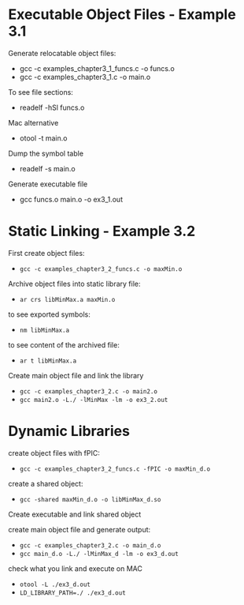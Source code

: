 # Executable Object Files - Example 3.1

Generate relocatable object files:

 - gcc -c examples_chapter3_1_funcs.c -o funcs.o
 - gcc -c examples_chapter3_1.c -o main.o

To see file sections:

- readelf -hSl funcs.o

Mac alternative

- otool -t main.o

Dump the symbol table

 - readelf -s main.o

 Generate executable file

 - gcc funcs.o main.o -o ex3_1.out

 # Static Linking - Example 3.2

 First create object files:

 - `gcc -c examples_chapter3_2_funcs.c -o maxMin.o`

Archive object files into static library file:

- `ar crs libMinMax.a maxMin.o`

to see exported symbols:

- `nm libMinMax.a `

to see content of the archived file:

- `ar t libMinMax.a`

Create main object file and link the library

- `gcc -c examples_chapter3_2.c -o main2.o`
- `gcc main2.o -L./ -lMinMax -lm -o ex3_2.out`

# Dynamic Libraries

create object files with fPIC:

- `gcc -c examples_chapter3_2_funcs.c -fPIC -o maxMin_d.o`

create a shared object:

- `gcc -shared maxMin_d.o -o libMinMax_d.so`

Create executable and link shared object

create main object file and generate output:

- `gcc -c examples_chapter3_2.c -o main_d.o`
- `gcc main_d.o -L./ -lMinMax_d -lm -o ex3_d.out`

check what you link and execute on MAC

- `otool -L ./ex3_d.out`
- `LD_LIBRARY_PATH=./ ./ex3_d.out`
